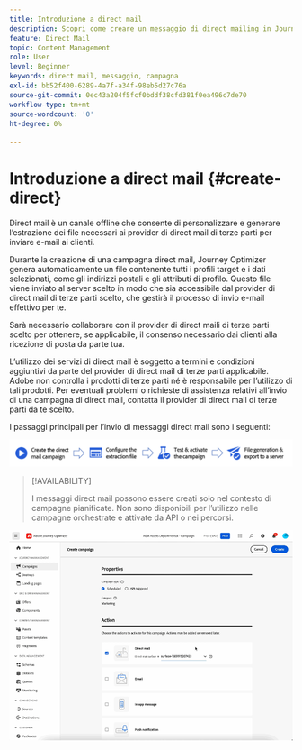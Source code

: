 ```yaml
---
title: Introduzione a direct mail
description: Scopri come creare un messaggio di direct mailing in Journey Optimizer
feature: Direct Mail
topic: Content Management
role: User
level: Beginner
keywords: direct mail, messaggio, campagna
exl-id: bb52f400-6289-4a7f-a34f-98eb5d27c76a
source-git-commit: 0ec43a204f5fcf0bddf38cfd381f0ea496c7de70
workflow-type: tm+mt
source-wordcount: '0'
ht-degree: 0%

---
```


# Introduzione a direct mail {#create-direct}

Direct mail è un canale offline che consente di personalizzare e generare l’estrazione dei file necessari ai provider di direct mail di terze parti per inviare e-mail ai clienti.

Durante la creazione di una campagna direct mail, Journey Optimizer genera automaticamente un file contenente tutti i profili target e i dati selezionati, come gli indirizzi postali e gli attributi di profilo. Questo file viene inviato al server scelto in modo che sia accessibile dal provider di direct mail di terze parti scelto, che gestirà il processo di invio e-mail effettivo per te.

Sarà necessario collaborare con il provider di direct maili di terze parti scelto per ottenere, se applicabile, il consenso necessario dai clienti alla ricezione di posta da parte tua.

L’utilizzo dei servizi di direct mail è soggetto a termini e condizioni aggiuntivi da parte del provider di direct mail di terze parti applicabile.  Adobe non controlla i prodotti di terze parti né è responsabile per l’utilizzo di tali prodotti. Per eventuali problemi o richieste di assistenza relativi all’invio di una campagna di direct mail, contatta il provider di direct mail di terze parti da te scelto.

I passaggi principali per l’invio di messaggi direct mail sono i seguenti:

![](assets/dm-creation-process.png)

>[!AVAILABILITY]
>
>I messaggi direct mail possono essere creati solo nel contesto di campagne pianificate. Non sono disponibili per l’utilizzo nelle campagne orchestrate e attivate da API o nei percorsi.

![](../rn/assets/do-not-localize/gif-dm.gif)


